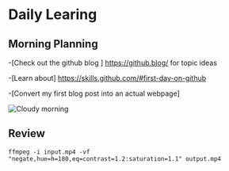 # Daily Learing
## Morning Planning
-[Check out the github blog ]  https://github.blog/ for topic ideas

-[Learn about] https://skills.github.com/#first-day-on-github 

-[Convert my first blog post into an actual webpage] 

![Cloudy morning](https://octodex.github.com/images/cloud.jpg)

## Review
```
ffmpeg -i input.mp4 -vf "negate,hue=h=180,eq=contrast=1.2:saturation=1.1" output.mp4
```

